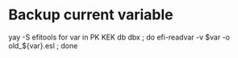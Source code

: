 
# Backup current variable
yay -S efitools
for var in PK KEK db dbx ; do efi-readvar -v $var -o old_${var}.esl ; done

